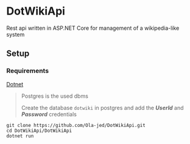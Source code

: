 # DotWikiApi

Rest api written in ASP.NET Core for management of a wikipedia-like system

## Setup

### Requirements

[Dotnet](https://dotnet.microsoft.com/download)

> Postgres is the used dbms
>
> Create the database `dotwiki` in postgres and add the _**UserId**_ and _**Password**_ credentials

```shell
git clone https://github.com/Ola-jed/DotWikiApi.git
cd DotWikiApi/DotWikiApi
dotnet run
```
